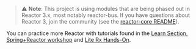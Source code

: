 > :warning: **Note**: This project is using modules that are being phased out
in Reactor 3.x, most notably reactor-bus. If you have questions about Reactor 3, join the
community (see the [reactor-core README](https://github.com/reactor/reactor/blob/master/README.md)).

You can practice more Reactor with tutorials found in the [Learn Section](https://projectreactor.io/learn), [Spring+Reactor workshop](https://github.com/reactor/head-first-reactive-with-spring-and-reactor) and [Lite Rx Hands-On](https://github.com/reactor/lite-rx-api-hands-on).
